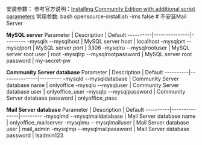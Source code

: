安装参数：  参考官方说明：[Installing Community Edition with additional script parameters](https://helpcenter.onlyoffice.com/server/docker/opensource/opensource-script-parameters.aspx)
常用参数:
bash opensource-install.sh -ims false  # 不安装Mail Server

**MySQL server**
Parameter |  Description  | Default
----------|---------------|---------
-mysqlh   --mysqlhost	 |  MySQL server host  | localhost
-mysqlprt --mysqlport | MySQL server port  | 3306
-mysqlru  --mysqlrootuser |	MySQL server root user | root
-mysqlrp  --mysqlrootpassword |	MySQL server root password | my-secret-pw

**Community Server database**
Parameter |  Description  | Default
----------|---------------|---------
-mysqld --mysqldatabase |	Community Server database name |	onlyoffice
-mysqlu --mysqluser |	Community Server database user	| onlyoffice_user
-mysqlp --mysqlpassword |	Community Server database password |	onlyoffice_pass

**Mail Server database**
Parameter |  Description  | Default
----------|---------------|---------
-mysqlmd --mysqlmaildatabase |	Mail Server database name |	onlyoffice_mailserver
-mysqlmu --mysqlmailuser |	Mail Server database user |	mail_admin
-mysqlmp --mysqlmailpassword |	Mail Server database password |	Isadmin123